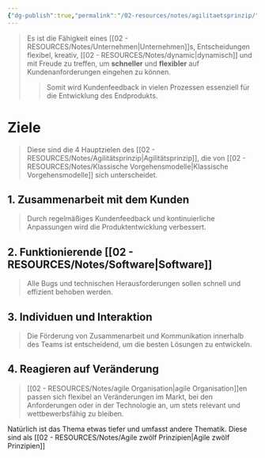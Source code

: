 ```yaml
---
{"dg-publish":true,"permalink":"/02-resources/notes/agilitaetsprinzip/","tags":["projektmanagement/vorgehensmodell/agile","BWL"]}
---
```


>Es ist die Fähigkeit eines [[02 - RESOURCES/Notes/Unternehmen\|Unternehmen]]s, Entscheidungen flexibel, kreativ, [[02 - RESOURCES/Notes/dynamic\|dynamisch]] und mit Freude zu treffen, um **schneller** und **flexibler** auf Kundenanforderungen eingehen zu können.
>>Somit wird Kundenfeedback in vielen Prozessen essenziell für die Entwicklung des Endprodukts.

# Ziele
>Diese sind die 4 Hauptzielen des [[02 - RESOURCES/Notes/Agilitätsprinzip\|Agilitätsprinzip]], die von [[02 - RESOURCES/Notes/Klassische Vorgehensmodelle\|Klassische Vorgehensmodelle]] sich unterscheidet.

## 1. Zusammenarbeit mit dem Kunden
>Durch regelmäßiges Kundenfeedback und kontinuierliche Anpassungen wird die Produktentwicklung verbessert.
## 2. Funktionierende [[02 - RESOURCES/Notes/Software\|Software]]
>Alle Bugs und technischen Herausforderungen sollen schnell und effizient behoben werden.

## 3. Individuen und Interaktion
>Die Förderung von Zusammenarbeit und Kommunikation innerhalb des Teams ist entscheidend, um die besten Lösungen zu entwickeln.
## 4. Reagieren auf Veränderung
>[[02 - RESOURCES/Notes/agile Organisation\|agile Organisation]]en passen sich flexibel an Veränderungen im Markt, bei den Anforderungen oder in der Technologie an, um stets relevant und wettbewerbsfähig zu bleiben.


Natürlich ist das Thema etwas tiefer und umfasst andere Thematik. Diese sind als [[02 - RESOURCES/Notes/Agile zwölf Prinzipien\|Agile zwölf Prinzipien]]